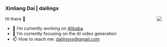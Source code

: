 ### Xinliang Dai | dailingx

<img src="https://github-readme-stats.vercel.app/api?username=dailingx&include_all_commits=true&show_icons=true&theme=vue&cache_seconds=1800" align="right" />

Hi there 👋
- 🔭 I’m currently working on [Alibaba](https://github.com/alibaba)
- 🌱 I’m currently focusing on the AI video generation
- 📫 How to reach me: dailingyx@gmail.com

<!--
**dailingx/dailingx** is a ✨ _special_ ✨ repository because its `README.md` (this file) appears on your GitHub profile.

Here are some ideas to get you started:

- 🔭 I’m currently working on ...
- 🌱 I’m currently learning ...
- 👯 I’m looking to collaborate on ...
- 🤔 I’m looking for help with ...
- 💬 Ask me about ...
- 📫 How to reach me: ...
- 😄 Pronouns: ...
- ⚡ Fun fact: ...
-->
